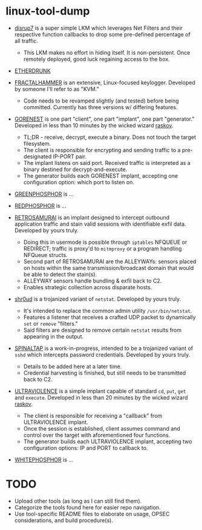 # linux-tool-dump

- [disrup7](./disrup7/README.md) is a super simple LKM which leverages Net Filters and their respective function callbacks to drop some pre-defined percentage of all traffic.
    * This LKM makes no effort in hiding itself. It is non-persistent. Once remotely deployed, good luck regaining access to the box.

- [ETHERDRUNK](./ETHERDRUNK/README.md)

- [FRACTALHAMMER](./FRACTALHAMMER/README.md) is an extensive, Linux-focused keylogger. Developed by someone I'll refer to as "KVM."
    * Code needs to be revamped slightly (and tested) before being committed. Currently has three versions w/ differing features.

- [GORENEST](./GORENEST/README.md) is one part "client", one part "implant", one part "generator." Developed in less than 10 minutes by the wicked wizard [raskov](https://github.com/v1k1ngspl01ts).
    * TL;DR - receive, decrypt, execute a binary. Does not touch the target filesystem.
    * The client is responsible for encrypting and sending traffic to a pre-designated IP-PORT pair.
    * The implant listens on said port. Received traffic is interpreted as a binary destined for decrypt-and-execute.
    * The generator builds each GORENEST implant, accepting one configuration option: which port to listen on.

- [GREENPHOSPHOR](./GREENPHOSPHOR/README.md) is ...

- [REDPHOSPHOR](./REDPHOSPHOR/README.md) is ... 

- [RETROSAMURAI](./RETROSAMURAI/README.md) is an implant designed to intercept outbound application traffic and stain valid sessions with identifiable exfil data. Developed by yours truly.
    * Doing this in usermode is possible through `iptables` NFQUEUE or REDIRECT; traffic is proxy'd to `mitmproxy` or a program handling NFQueue structs.
    * Second part of RETROSAMURAI are the ALLEYWAYs: sensors placed on hosts within the same transmission/broadcast domain that would be able to detect the stain(s).
    * ALLEYWAY sensors handle bundling & exfil back to C2.
    * Enables strategic collection across disparate hosts.

- [shr0ud](./shr0ud/README.md) is a trojanized variant of `netstat`. Developed by yours truly.
    * It's intended to replace the common admin utility `/usr/bin/netstat`.
    * Features a listener that receives a crafted UDP packet to dynamically `set` or `remove` "filters."
    * Said filters are designed to remove certain `netstat` results from appearing in the output.

- [SPINALTAP](./SPINALTAP/README.md) is a work-in-progress, intended to be a trojanized variant of `sshd` which intercepts password credentials. Developed by yours truly.
    * Details to be added here at a later time.
    * Credential harvesting is finished, but still needs to be transmitted back to C2.

- [ULTRAVIOLENCE](./ULTRAVIOLENCE/README.md) is a simple implant capable of standard `cd`, `put`, `get` and `execute`. Developed in less than 20 minutes by the wicked wizard [raskov](https://github.com/v1k1ngspl01ts).
    * The client is responsible for receiving a "callback" from ULTRAVIOLENCE implant.
    * Once the session is established, client assumes command and control over the target with aforementioned four functions.
    * The generator builds each ULTRAVIOLENCE implant, accepting two configuration options: IP and PORT to callback to.

- [WHITEPHOSPHOR](./WHITEPHOSPHOR/README.md) is ...

# TODO

- Upload other tools (as long as I can still find them).
- Categorize the tools found here for easier repo navigation.
- Use tool-specific README files to elaborate on usage, OPSEC considerations, and build procedure(s).